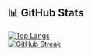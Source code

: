 ## 📊 GitHub Stats

[![Top Langs](https://github-readme-stats.vercel.app/api/top-langs/?username=produtora-impacta&hide=ejs,dockerfile&layout=compact&hide_border=true&border_radius=0&theme=tokyonight)](https://github-readme-stats.vercel.app)   
[![GitHub Streak](https://github-readme-streak-stats-inky-beta.vercel.app?user=produtora-impacta&theme=tokyonight&hide_border=true&border_radius=0&card_width=467)](https://git.io/streak-stats)  
